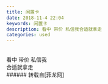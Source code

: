 ```yaml
---
title: 闲置卡
date: 2018-11-4 22:04
keywords: 闲置卡
description: 看中 带价 私信我合适就拿走
categories: used
---
```

<td class="t_f" id="postmessage_2216967">

<br/>
<img alt="" border="0" class="zoom" data-cf-modified-0b2d020d66d818611f28a5e6-="" file="http://www.flw.ph/data/appbyme/upload/image/201811/04/t42XjgvVPJ4m.jpg" id="aimg_GamrH" lazyloadthumb="1" onclick="" onmouseover="" src="http://www.flw.ph/data/appbyme/upload/image/201811/04/t42XjgvVPJ4m.jpg"/><br/>
看中 带价 私信我<br/>
合适就拿走<br/>
</td>
###### 转载自[菲龙网]